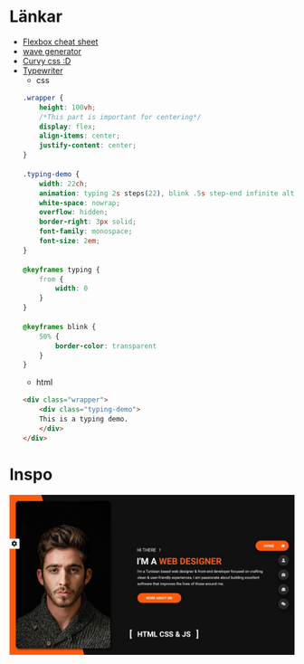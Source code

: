 # Länkar
- [Flexbox cheat sheet](https://flexboxsheet.com/)
- [wave generator](https://app.haikei.app/)
- [Curvy css :D](https://www.youtube.com/watch?v=lPJVi797Uy0)
- [Typewriter](https://codepen.io/denic/pen/GRoOxbM)
    - css
    ```css
    .wrapper {
        height: 100vh;
        /*This part is important for centering*/
        display: flex;
        align-items: center;
        justify-content: center;
    }

    .typing-demo {
        width: 22ch;
        animation: typing 2s steps(22), blink .5s step-end infinite alternate;
        white-space: nowrap;
        overflow: hidden;
        border-right: 3px solid;
        font-family: monospace;
        font-size: 2em;
    }

    @keyframes typing {
        from {
            width: 0
        }
    }
        
    @keyframes blink {
        50% {
            border-color: transparent
        }
    }
    ```
    - html
    ```html
    <div class="wrapper">
        <div class="typing-demo">
        This is a typing demo.
        </div>
    </div>
    ```

# Inspo
!['inspo'](pictures/inspo.jpg "Header")